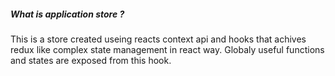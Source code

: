 ##### What is application store ?

This is a store created useing reacts context api and hooks that achives redux like 
complex state management in react way. Globaly useful functions and states are exposed 
from this hook. 